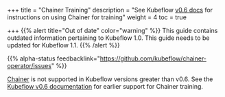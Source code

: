 +++
title = "Chainer Training"
description = "See Kubeflow [v0.6 docs](https://v0-6.kubeflow.org/docs/components/training/chainer/) for instructions on using Chainer for training"
weight = 4
toc = true
                    
+++
{{% alert title="Out of date" color="warning" %}}
This guide contains outdated information pertaining to Kubeflow 1.0. This guide
needs to be updated for Kubeflow 1.1.
{{% /alert %}}

{{% alpha-status 
  feedbacklink="https://github.com/kubeflow/chainer-operator/issues" %}}

[Chainer](https://github.com/kubeflow/chainer-operator) is not supported in 
Kubeflow versions greater than v0.6. See the [Kubeflow v0.6 
documentation](https://v0-6.kubeflow.org/docs/components/training/chainer/)
for earlier support for Chainer training.
